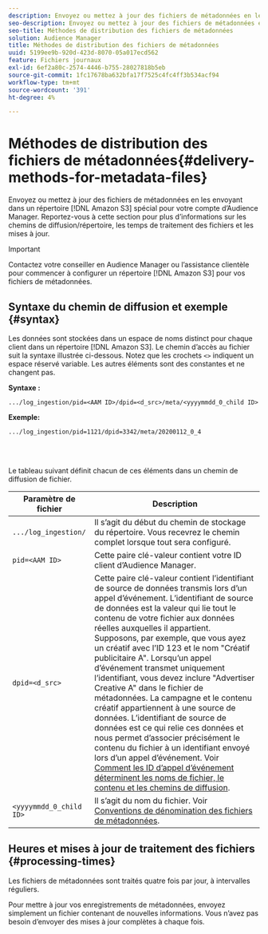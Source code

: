 ```yaml
---
description: Envoyez ou mettez à jour des fichiers de métadonnées en les envoyant vers un répertoire spécifique Amazon S3 pour votre compte d’Audience Manager. Reportez-vous à cette section pour plus d’informations sur les chemins de diffusion/répertoire, les temps de traitement des fichiers et les mises à jour.
seo-description: Envoyez ou mettez à jour des fichiers de métadonnées en les envoyant vers un répertoire spécifique Amazon S3 pour votre compte d’Audience Manager. Reportez-vous à cette section pour plus d’informations sur les chemins de diffusion/répertoire, les temps de traitement des fichiers et les mises à jour.
seo-title: Méthodes de distribution des fichiers de métadonnées
solution: Audience Manager
title: Méthodes de distribution des fichiers de métadonnées
uuid: 5199ee9b-920d-423d-8070-05a017ecd562
feature: Fichiers journaux
exl-id: 6ef2a80c-2574-4446-b755-28027818b5eb
source-git-commit: 1fc17678ba632bfa17f7525c4fc4ff3b534acf94
workflow-type: tm+mt
source-wordcount: '391'
ht-degree: 4%

---
```


# Méthodes de distribution des fichiers de métadonnées{#delivery-methods-for-metadata-files}

Envoyez ou mettez à jour des fichiers de métadonnées en les envoyant dans un répertoire [!DNL Amazon S3] spécial pour votre compte d’Audience Manager. Reportez-vous à cette section pour plus d’informations sur les chemins de diffusion/répertoire, les temps de traitement des fichiers et les mises à jour.

>[!IMPORTANT]
>
> Contactez votre conseiller en Audience Manager ou l’assistance clientèle pour commencer à configurer un répertoire [!DNL Amazon S3] pour vos fichiers de métadonnées.

## Syntaxe du chemin de diffusion et exemple {#syntax}

Les données sont stockées dans un espace de noms distinct pour chaque client dans un répertoire [!DNL Amazon S3]. Le chemin d’accès au fichier suit la syntaxe illustrée ci-dessous. Notez que les crochets `<>` indiquent un espace réservé variable. Les autres éléments sont des constantes et ne changent pas.

**Syntaxe :**

```
.../log_ingestion/pid=<AAM ID>/dpid=<d_src>/meta/<yyyymmdd_0_child ID>
```

**Exemple:**

```
.../log_ingestion/pid=1121/dpid=3342/meta/20200112_0_4
```

<br> 

Le tableau suivant définit chacun de ces éléments dans un chemin de diffusion de fichier.


| Paramètre de fichier | Description |
|---------|----------|
| `.../log_ingestion/` | Il s’agit du début du chemin de stockage du répertoire. Vous recevrez le chemin complet lorsque tout sera configuré. |
| `pid=<AAM ID>` | Cette paire clé-valeur contient votre ID client d’Audience Manager. |
| `dpid=<d_src>` | Cette paire clé-valeur contient l’identifiant de source de données transmis lors d’un appel d’événement. L’identifiant de source de données est la valeur qui lie tout le contenu de votre fichier aux données réelles auxquelles il appartient. </br> Supposons, par exemple, que vous ayez un créatif avec l’ID 123 et le nom &quot;Créatif publicitaire A&quot;. Lorsqu’un appel d’événement transmet uniquement l’identifiant, vous devez inclure &quot;Advertiser Creative A&quot; dans le fichier de métadonnées. La campagne et le contenu créatif appartiennent à une source de données. L’identifiant de source de données est ce qui relie ces données et nous permet d’associer précisément le contenu du fichier à un identifiant envoyé lors d’un appel d’événement. Voir [Comment les ID d’appel d’événement déterminent les noms de fichier, le contenu et les chemins de diffusion](/help/using/reporting/audience-optimization-reports/metadata-files-intro/metadata-file-overview.md#how-ids-shape-file-names). |
| `<yyyymmdd_0_child ID>` | Il s’agit du nom du fichier. Voir [Conventions de dénomination des fichiers de métadonnées](/help/using/reporting/audience-optimization-reports/metadata-files-intro/metadata-file-names.md). |

## Heures et mises à jour de traitement des fichiers {#processing-times}

Les fichiers de métadonnées sont traités quatre fois par jour, à intervalles réguliers.

Pour mettre à jour vos enregistrements de métadonnées, envoyez simplement un fichier contenant de nouvelles informations. Vous n’avez pas besoin d’envoyer des mises à jour complètes à chaque fois.
